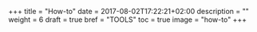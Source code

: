+++
title = "How-to"
date = 2017-08-02T17:22:21+02:00
description = ""
weight = 6
draft = true
bref = "TOOLS"
toc = true
image = "how-to"
+++
